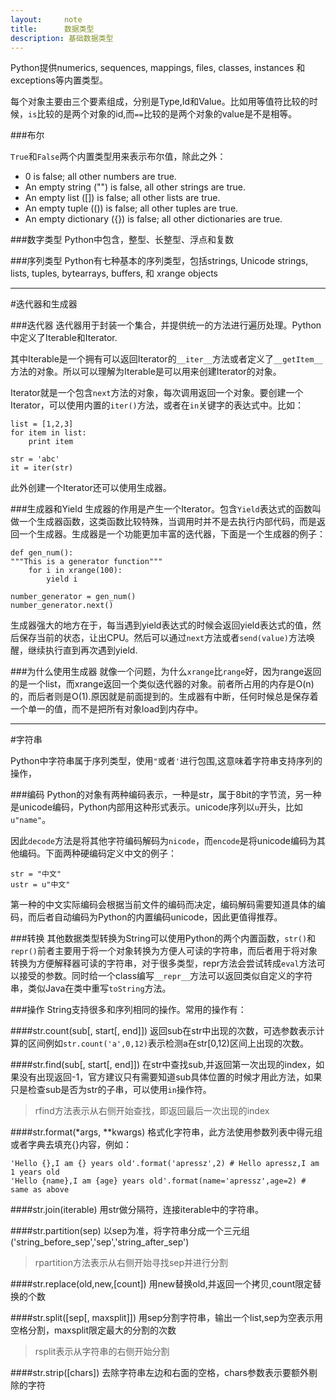 ```yaml
---
layout:     note
title:      数据类型
description: 基础数据类型
---
```



Python提供numerics, sequences, mappings, files, classes, instances 和 exceptions等内置类型。

每个对象主要由三个要素组成，分别是Type,Id和Value。比如用等值符比较的时候，`is`比较的是两个对象的id,而`==`比较的是两个对象的value是不是相等。


###布尔

`True`和`False`两个内置类型用来表示布尔值，除此之外：

+ 0 is false; all other numbers are true.
+ An empty string ("") is false, all other strings are true.
+ An empty list ([]) is false; all other lists are true.
+ An empty tuple (()) is false; all other tuples are true.
+ An empty dictionary ({}) is false; all other dictionaries are true.


###数字类型
Python中包含，整型、长整型、浮点和复数


###序列类型
Python有七种基本的序列类型，包括strings, Unicode strings, lists, tuples, bytearrays, buffers, 和 xrange objects

-----


#迭代器和生成器

###迭代器
迭代器用于封装一个集合，并提供统一的方法进行遍历处理。Python中定义了Iterable和Iterator.

其中Iterable是一个拥有可以返回Iterator的`__iter__`方法或者定义了`__getItem__`方法的对象。所以可以理解为Iterable是可以用来创建Iterator的对象。

Iterator就是一个包含`next`方法的对象，每次调用返回一个对象。要创建一个Iterator，可以使用内置的`iter()`方法，或者在`in`关键字的表达式中。比如：

    list = [1,2,3]
    for item in list:
        print item

    str = 'abc'
    it = iter(str)

此外创建一个Iterator还可以使用生成器。


###生成器和Yield
生成器的作用是产生一个Iterator。包含`Yield`表达式的函数叫做一个生成器函数，这类函数比较特殊，当调用时并不是去执行内部代码，而是返回一个生成器。生成器是一个功能更加丰富的迭代器，下面是一个生成器的例子：
    
    def gen_num():
    """This is a generator function"""
        for i in xrange(100):
            yield i 

    number_generator = gen_num()
    number_generator.next()


生成器强大的地方在于，每当遇到yield表达式的时候会返回yield表达式的值，然后保存当前的状态，让出CPU。然后可以通过`next`方法或者`send(value)`方法唤醒，继续执行直到再次遇到yield.

###为什么使用生成器
就像一个问题，为什么`xrange`比`range`好，因为range返回的是一个list，而xrange返回一个类似迭代器的对象。前者所占用的内存是O(n)的，而后者则是O(1).原因就是前面提到的。生成器有中断，任何时候总是保存着一个单一的值，而不是把所有对象load到内存中。

-----

#字符串

Python中字符串属于序列类型，使用`"`或者`'`进行包围,这意味着字符串支持序列的操作，

###编码
Python的对象有两种编码表示，一种是str，属于8bit的字节流，另一种是unicode编码，Python内部用这种形式表示。unicode序列以`u`开头，比如`u"name"`。

因此`decode`方法是将其他字符编码解码为`nicode`，而`encode`是将unicode编码为其他编码。下面两种硬编码定义中文的例子：

    str = "中文"
    ustr = u"中文"

第一种的中文实际编码会根据当前文件的编码而决定，编码解码需要知道具体的编码，而后者自动编码为Python的内置编码unicode，因此更值得推荐。


###转换
其他数据类型转换为String可以使用Python的两个内置函数，`str()`和`repr()`前者主要用于将一个对象转换为方便人可读的字符串，而后者用于将对象转换为方便解释器可读的字符串，对于很多类型，repr方法会尝试转成`eval`方法可以接受的参数。同时给一个class编写`__repr__`方法可以返回类似自定义的字符串，类似Java在类中重写`toString`方法。



###操作
String支持很多和序列相同的操作。常用的操作有：

####str.count(sub[, start[, end]])
返回sub在str中出现的次数，可选参数表示计算的区间例如`str.count('a',0,12)`表示检测a在str[0,12)区间上出现的次数。

####str.find(sub[, start[, end]])
在str中查找sub,并返回第一次出现的index，如果没有出现返回-1，官方建议只有需要知道sub具体位置的时候才用此方法，如果只是检查sub是否为str的子串，可以使用`in`操作符。

>rfind方法表示从右侧开始查找，即返回最后一次出现的index

####str.format(*args, **kwargs)
格式化字符串，此方法使用参数列表中得元组或者字典去填充{}内容，例如：

    'Hello {},I am {} years old'.format('apressz',2) # Hello apressz,I am 1 years old
    'Hello {name},I am {age} years old'.format(name='apressz',age=2) # same as above

####str.join(iterable)
用str做分隔符，连接iterable中的字符串。

####str.partition(sep)
以sep为准，将字符串分成一个三元组('string_before_sep','sep','string_after_sep')

>rpartition方法表示从右侧开始寻找sep并进行分割

####str.replace(old,new,[count])
用new替换old,并返回一个拷贝,count限定替换的个数


####str.split([sep[, maxsplit]])
用sep分割字符串，输出一个list,sep为空表示用空格分割，maxsplit限定最大的分割的次数

>rsplit表示从字符串的右侧开始分割

####str.strip([chars])
去除字符串左边和右面的空格，chars参数表示要额外剔除的字符











